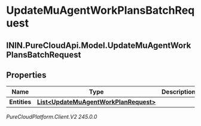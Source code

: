 # UpdateMuAgentWorkPlansBatchRequest

## ININ.PureCloudApi.Model.UpdateMuAgentWorkPlansBatchRequest

## Properties

|Name | Type | Description | Notes|
|------------ | ------------- | ------------- | -------------|
| **Entities** | [**List&lt;UpdateMuAgentWorkPlanRequest&gt;**](UpdateMuAgentWorkPlanRequest) |  | [optional] |



_PureCloudPlatform.Client.V2 245.0.0_
